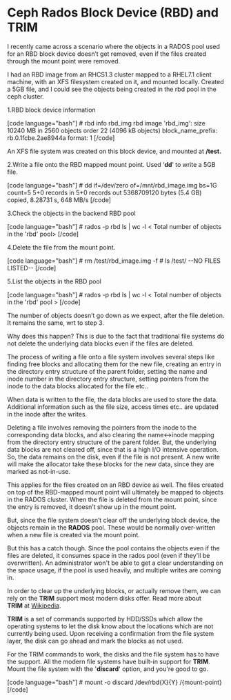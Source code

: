 # Ceph Rados Block Device (RBD) and TRIM

<!--more-->
I recently came across a scenario where the objects in a RADOS pool used for an RBD block device doesn’t get removed, even if the files created through the mount point were removed.

I had an RBD image from an RHCS1.3 cluster mapped to a RHEL7.1 client machine, with an XFS filesystem created on it, and mounted locally. Created a 5GB file, and I could see the objects being created in the rbd pool in the ceph cluster.

1.RBD block device information

\[code language="bash"\] # rbd info rbd\_img rbd image 'rbd\_img': size 10240 MB in 2560 objects order 22 (4096 kB objects) block\_name\_prefix: rb.0.1fcbe.2ae8944a format: 1 \[/code\]

An XFS file system was created on this block device, and mounted at **/test.**

2.Write a file onto the RBD mapped mount point. Used ‘**dd**’ to write a 5GB file.

\[code language="bash"\] # dd if=/dev/zero of=/mnt/rbd\_image.img bs=1G count=5 5+0 records in 5+0 records out 5368709120 bytes (5.4 GB) copied, 8.28731 s, 648 MB/s \[/code\]

3.Check the objects in the backend RBD pool

\[code language="bash"\] # rados -p rbd ls | wc -l &lt; Total number of objects in the 'rbd' pool&gt; \[/code\]

4.Delete the file from the mount point.

\[code language="bash"\] # rm /test/rbd\_image.img -f # ls /test/ --NO FILES LISTED-- \[/code\]

5.List the objects in the RBD pool

\[code language="bash"\] # rados -p rbd ls | wc -l < Total number of objects in the 'rbd' pool > \[/code\]

The number of objects doesn’t go down as we expect, after the file deletion. It remains the same, wrt to step 3.

Why does this happen? This is due to the fact that traditional file systems do not delete the underlying data blocks even if the files are deleted.

The process of writing a file onto a file system involves several steps like finding free blocks and allocating them for the new file, creating an entry in the directory entry structure of the parent folder, setting the name and inode number in the directory entry structure, setting pointers from the inode to the data blocks allocated for the file etc..

When data is written to the file, the data blocks are used to store the data. Additional information such as the file size, access times etc.. are updated in the inode after the writes.

Deleting a file involves removing the pointers from the inode to the corresponding data blocks, and also clearing the name<->inode mapping from the directory entry structure of the parent folder. But, the underlying data blocks are not cleared off, since that is a high I/O intensive operation. So, the data remains on the disk, even if the file is not present. A new write will make the allocator take these blocks for the new data, since they are marked as not-in-use.

This applies for the files created on an RBD device as well. The files created on top of the RBD-mapped mount point will ultimately be mapped to objects in the RADOS cluster. When the file is deleted from the mount point, since the entry is removed, it doesn’t show up in the mount point.

But, since the file system doesn’t clear off the underlying block device, the objects remain in the **RADOS** pool. These would be normally over-written when a new file is created via the mount point.

But this has a catch though. Since the pool contains the objects even if the files are deleted, it consumes space in the rados pool (even if they'll be overwritten). An administrator won't be able to get a clear understanding on the space usage, if the pool is used heavily, and multiple writes are coming in.

In order to clear up the underlying blocks, or actually remove them, we can rely on the **TRIM** support most modern disks offer. Read more about **TRIM** at [Wikipedia](https://en.wikipedia.org/wiki/Trim_%28computing%29).

**TRIM** is a set of commands supported by HDD/SSDs which allow the operating systems to let the disk know about the locations which are not currently being used. Upon receiving a confirmation from the file system layer, the disk can go ahead and mark the blocks as not used.

For the TRIM commands to work, the disks and the file system has to have the support. All the modern file systems have built-in support for **TRIM**. Mount the file system with the '**discard**' option, and you're good to go.

\[code language="bash"\] # mount -o discard /dev/rbd{X}{Y} /{mount-point} \[/code\]

